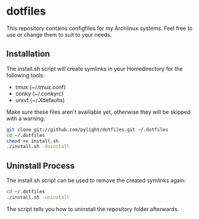 dotfiles 
========
This repository contains configfiles for my Archlinux systems. Feel free to use or change them to suit to your needs.

Installation
-------------
The install.sh script will create symlinks in your Homedirectory for the following tools:

* tmux (~/.tmux.conf)
* conky (~/.conkyrc)
* urxvt (~/.Xdefaults)

Make sure these files aren't availiable yet, otherwise they will be skipped with a warning.

```bash
git clone git://github.com/pylight/dotfiles.git ~/.dotfiles
cd ~/.dotfiles
chmod +x install.sh
./install.sh -doinstall
```

Uninstall Process
------------------

The install.sh script can be used to remove the created symlinks again:

```bash
cd ~/.dotfiles
./install.sh -uninstall
```

The script tells you how to uninstall the repository folder afterwards.

